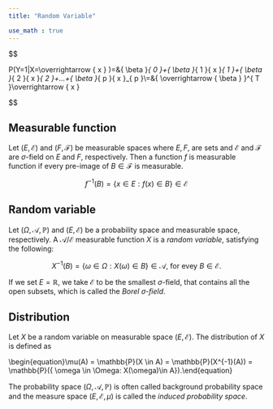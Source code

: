 ```yaml
---
title: "Random Variable"

use_math : true
---
```


$$

P(Y=1|X=\overrightarrow { x } )=&{ \beta  }_{ 0 }+{ \beta  }_{ 1 }{ x }_{ 1 }+{ \beta  }_{ 2 }{ x }_{ 2 }+...+{ \beta  }_{ p }{ x }_{ p }\\=&{ \overrightarrow { \beta  }  }^{ T }\overrightarrow { x }

$$

## Measurable function
Let $(E, \mathcal{E})$ and $(F, \mathcal{F})$ be measurable spaces where  $E,F,$ are sets and $\mathcal{E}$ and $\mathcal{F}$ are $\sigma$-field on $E$ and $F$, respectively. Then a function $f$ is measurable function if every pre-image of $B \in \mathcal{F}$ is measurable.

$$  f^{-1}(B) = \{ x \in E: f(x) \in B \}  \in \mathcal{E} $$

## Random variable
Let $(\Omega, \mathcal{A}, \mathbb{P})$  and $(E, \mathcal{E})$ be a probability space and measurable space, respectively.  A $\mathcal{A}/\mathcal{E}$ measurable function $X$ is a  *random variable*, satisfying the following:

$$ X^{-1}(B) = \{ \omega \in \Omega: X(\omega) \in B \} \in \mathcal{A}  \text{, for evey } B \in \mathcal{E}.$$

If we set $E  = \mathbb{R}$, we take $\mathcal{E}$ to be the smallest $\sigma$-field, that contains   all the open subsets, which is called the *Borel $\sigma$-field*. 

## Distribution
Let $X$ be a random variable on measurable space $(E, \mathcal{E})$. The distribution of $X$ is defined as 

\begin{equation}\mu(A) =  \mathbb{P}(X \in A) = \mathbb{P}(X^{-1}(A))  = \mathbb{P}(\{ \omega \in \Omega: X(\omega)\in A\}).\end{equation}

The probability space $(\Omega, \mathcal{A}, \mathbb{P})$ is often called background probability space and the measure space $(E, \mathcal{E}, \mu)$ is called the *induced probability space*.
